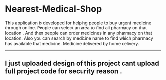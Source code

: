 # Nearest-Medical-Shop
This application is developed for helping people to buy urgent medicine through online. People can select an area to find all pharmacy on that location . And then people can order medicines in any pharmacy on that location. Also you can search by medicine name to find which pharmacy has available that medicine. Medicine delivered by home delivery. 

-------------------------------------------------------------------------------------------
I just uploaded design of this project cant upload full project code for security reason .
--------------------------------------------------------------------------------------------
